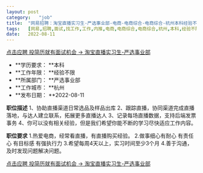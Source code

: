 ```yaml
---
layout:	post
category:	"job"
title:	"网易招聘：淘宝直播实习生-严选事业部-电商-电商综合-电商综合-杭州本科经验不限"
tags:	[网易,招聘,面试,找工作,工作,内推,电商,电商综合,电商综合,杭州,本科,经验不限]
date:	2022-08-11
---
```


[点击应聘 投简历就有面试机会 -> 淘宝直播实习生-严选事业部](http://mobile.bole.netease.com/bole/boleDetail?id=42269&employeeId=346f03c3cda5f04c&key=all)



- **学历要求： **本科
- **工作年限： **经验不限
- **所属部门： **严选事业部
- **工作城市： **杭州
- **发布日期： **2022-08-11



**职位描述**
1、协助直播渠道日常选品及样品出库
2、跟踪直播，协同渠道完成直播落地，与达人建立联系，拓展更多直播达人
3、记录每场直播数据，支持后端发票事务
4、你可以没有相关经验，但是我们希望你能不断的学习尽快适应工作内容。



**职位要求**
1.热爱电商，经常看直播，有直播购买经验。
2.做事细心有耐心 有责任心 有目标感 有强执行力
3.希望每周4天以上，实习时间至少3个月
4.善于沟通，及时发现问题解决问题。



[点击应聘 投简历就有面试机会 -> 淘宝直播实习生-严选事业部](http://mobile.bole.netease.com/bole/boleDetail?id=42269&employeeId=346f03c3cda5f04c&key=all)